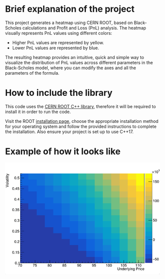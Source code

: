 # Brief explanation of the project

This project generates a heatmap using CERN ROOT, based on Black-Scholes calculations and Profit and Loss (PnL) analysis. The heatmap visually represents PnL values using different colors:
  - Higher PnL values are represented by yellow.
  - Lower PnL values are represented by blue.

The resulting heatmap provides an intuitive, quick and simple way to visualize the distribution of PnL values across different parameters in the Black-Scholes model, where you 
can modify the axes and all the parameters of the formula.

# How to include the library

This code uses the [CERN ROOT C++ library](https://root.cern/), therefore it will be required to install it in order to run the code.

Visit the ROOT [installation page](https://root.cern/install/), choose the appropriate installation method for your operating system and follow the provided instructions to complete the installation.
Also ensure your project is set up to use C++17.

# Example of how it looks like

![screenshot](example.png)

